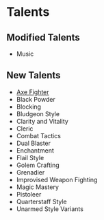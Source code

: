 # Talents

## Modified Talents
- Music

## New Talents
- [Axe Fighter](/talents/axe-fighter)
- Black Powder
- Blocking
- Bludgeon Style
- Clarity and Vitality
- Cleric
- Combat Tactics
- Dual Blaster
- Enchantment
- Flail Style
- Golem Crafting
- Grenadier
- Improvised Weapon Fighting
- Magic Mastery
- Pistoleer
- Quarterstaff Style
- Unarmed Style Variants

